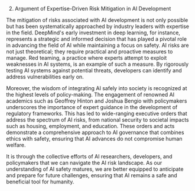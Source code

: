 2. Argument of Expertise-Driven Risk Mitigation in AI Development

The mitigation of risks associated with AI development is not only possible but has been systematically approached by industry leaders with expertise in the field. DeepMind's early investment in deep learning, for instance, represents a strategic and informed decision that has played a pivotal role in advancing the field of AI while maintaining a focus on safety. AI risks are not just theoretical; they require practical and proactive measures to manage. Red teaming, a practice where experts attempt to exploit weaknesses in AI systems, is an example of such a measure. By rigorously testing AI systems against potential threats, developers can identify and address vulnerabilities early on.

Moreover, the wisdom of integrating AI safely into society is recognized at the highest levels of policy-making. The engagement of renowned AI academics such as Geoffrey Hinton and Joshua Bengio with policymakers underscores the importance of expert guidance in the development of regulatory frameworks. This has led to wide-ranging executive orders that address the spectrum of AI risks, from national security to societal impacts such as housing, employment, and education. These orders and acts demonstrate a comprehensive approach to AI governance that combines ethics with safety, ensuring that AI advances do not compromise human welfare.

It is through the collective efforts of AI researchers, developers, and policymakers that we can navigate the AI risk landscape. As our understanding of AI safety matures, we are better equipped to anticipate and prepare for future challenges, ensuring that AI remains a safe and beneficial tool for humanity.